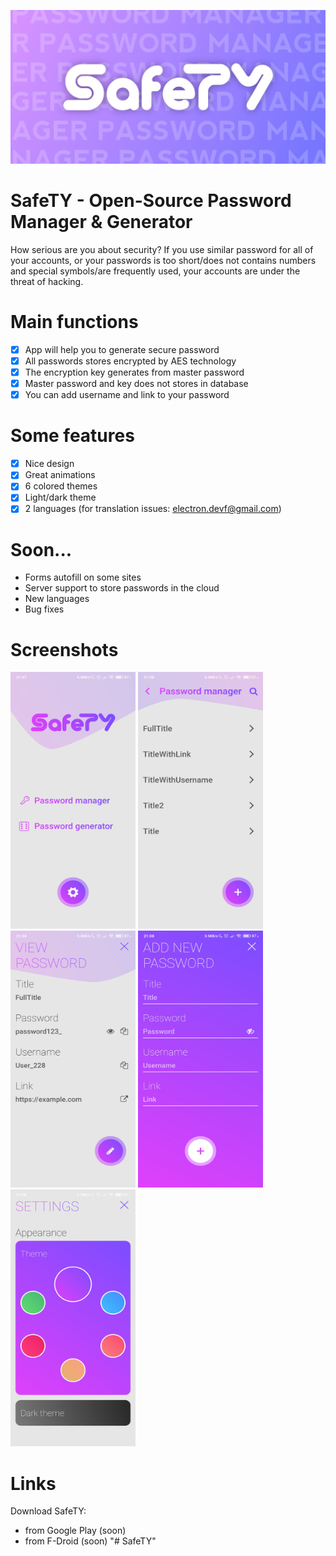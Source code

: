 ![SafeTY](assets/images/footer.png)

# SafeTY - Open-Source Password Manager & Generator

How serious are you about security? If you use similar password for all of your accounts, or your passwords is too short/does not contains numbers and special symbols/are frequently used, your accounts are under the threat of hacking.

# Main functions
* [x] App will help you to generate secure password
* [x] All passwords stores encrypted by AES technology
* [x] The encryption key generates from master password
* [x] Master password and key does not stores in database
* [x] You can add username and link to your password

# Some features
* [x] Nice design
* [x] Great animations
* [x] 6 colored themes
* [x] Light/dark theme
* [x] 2 languages (for translation issues: electron.devf@gmail.com)

# Soon...
* Forms autofill on some sites
* Server support to store passwords in the cloud
* New languages
* Bug fixes

# Screenshots


<img src="assets/images/screen1.jpg" width="200px" height="411px" /> <img src="assets/images/screen2.jpg" width="200px" height="411px" /> <img src="assets/images/screen3.jpg" width="200px" height="411px" /> <img src="assets/images/screen4.jpg" width="200px" height="411px" /> <img src="assets/images/screen5.jpg" width="200px" height="411px" />

# Links

Download SafeTY:
* from Google Play (soon)
* from F-Droid (soon)
"# SafeTY" 
